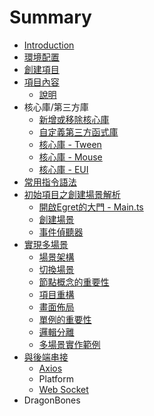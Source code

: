 # Summary

* [Introduction](README.md)
* [環境配置](content/ep01/ep01.md)
* [創建項目](content/ep02/ep02.md)
* [項目內容](content/ep03/ep03.md)
    * [說明](content/ep03/ep03-1.md)
* 核心庫/第三方庫
    * [新增或移除核心庫](content/ep04/ep04-1.md)
    * [自定義第三方函式庫](content/ep04/ep04-2.md)
    * [核心庫 - Tween](content/ep04/ep04-3.md)
    * [核心庫 - Mouse](content/ep04/ep04-4.md)
    * [核心庫 - EUI](content/ep04/ep04-5.md)
* [常用指令語法](content/ep05/ep05.md)
* [初始項目之創建場景解析](content/ep06/ep06.md)
    * [開啟Egret的大門 - Main.ts](content/ep06/ep06-1.md)
    * [創建場景](content/ep06/ep06-2.md)
    * [事件偵聽器](content/ep06/ep06-3.md)
* [實現多場景](content/ep07/ep07.md)
    * [場景架構](content/ep07/ep07-1.md)
    * [切換場景](content/ep07/ep07-2.md)
    * [節點概念的重要性](content/ep07/ep07-3.md)
    * [項目重構](content/ep07/ep07-4.md)
    * [畫面佈局](content/ep07/ep07-5.md)
    * [單例的重要性](content/ep07/ep07-6.md)
    * [邏輯分離](content/ep07/ep07-7.md)
    * [多場景實作範例](content/ep07/ep07-8.md)
* [與後端串接](content/ep08/ep08.md)
    * [Axios](content/ep08/ep08-1.md)
    * Platform
    * [Web Socket](content/ep08/ep08-2.md)
* DragonBones

